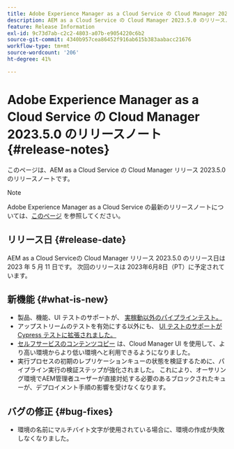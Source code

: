 ```yaml
---
title: Adobe Experience Manager as a Cloud Service の Cloud Manager 2023.5.0 のリリースノート
description: AEM as a Cloud Service の Cloud Manager 2023.5.0 のリリースノートです。
feature: Release Information
exl-id: 9c73d7ab-c2c2-4803-a07b-e9054220c6b2
source-git-commit: 4340b957cea86452f916ab615b383aabacc21676
workflow-type: tm+mt
source-wordcount: '206'
ht-degree: 41%

---
```



# Adobe Experience Manager as a Cloud Service の Cloud Manager 2023.5.0 のリリースノート {#release-notes}

このページは、AEM as a Cloud Service の Cloud Manager リリース 2023.5.0 のリリースノートです。

>[!NOTE]
>
>Adobe Experience Manager as a Cloud Service の最新のリリースノートについては、[このページ](/help/release-notes/release-notes-cloud/release-notes-current.md) を参照してください。

## リリース日 {#release-date}

AEM as a Cloud Serviceの Cloud Manager リリース 2023.5.0 のリリース日は 2023 年 5 月 11 日です。 次回のリリースは 2023年6月8日（PT）に予定されています。

## 新機能 {#what-is-new}

* 製品、機能、UI テストのサポートが、 [実稼動以外のパイプラインテスト。](/help/implementing/cloud-manager/configuring-pipelines/configuring-non-production-pipelines.md)
* アップストリームのテストを有効にする以外にも、 [UI テストのサポートが Cypress テストに拡張されました。](/help/implementing/cloud-manager/ui-testing.md)
* [セルフサービスのコンテンツコピー](/help/implementing/developing/tools/content-copy.md) は、Cloud Manager UI を使用して、より高い環境からより低い環境へと利用できるようになりました。
* 実行プロセスの初期のレプリケーションキューの状態を検証するために、パイプライン実行の検証ステップが強化されました。 これにより、オーサリング環境でAEM管理者ユーザーが直接対処する必要のあるブロックされたキューが、デプロイメント手順の影響を受けなくなります。

## バグの修正 {#bug-fixes}

* 環境の名前にマルチバイト文字が使用されている場合に、環境の作成が失敗しなくなりました。
